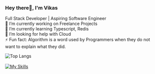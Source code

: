 ### Hey there👋, I'm Vikas
Full Stack Developer | Aspiring Software Engineer\
🔭 I’m currently working on Freelance Projects\
📝 I’m currently learning Typescript, Redis\
🤔 I’m looking for help with Cloud\
⚡ Fun fact: Algorithm is a word used by Programmers when they do not want to explain what they did.

![Top Langs](https://github-readme-stats.vercel.app/api/top-langs/?username=anuraghazra&layout=compact&size_weight=0.5&count_weight=0.5)\
<br>
[![My Skills](https://skillicons.dev/icons?i=js,java,spring,react,node,docker)](https://skillicons.dev)

<!--
**vikas1306v/vikas1306v** is a ✨ _special_ ✨ repository because its `README.md` (this file) appears on your GitHub profile.

Here are some ideas to get you started:

- 🔭 I’m currently working on ...
- 🌱 I’m currently learning ...
- 👯 I’m looking to collaborate on ...
- 🤔 I’m looking for help with ...
- 💬 Ask me about ...
- 📫 How to reach me: ...
- 😄 Pronouns: ...
- ⚡ Fun fact: ...
-->
